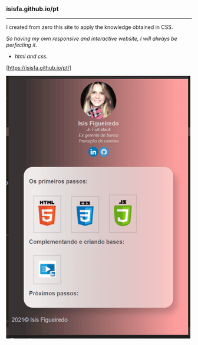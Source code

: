 ### isisfa.github.io/pt
***
I created from zero this site to apply the knowledge obtained in CSS.

*So having my own responsive and interactive website, I will always be perfecting it.*
- _html and css_.

[https://isisfa.github.io/pt/]
<p><img src= "site-isisfa-versao2.gif" width= "500" height= ""></p>
